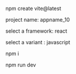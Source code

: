 npm create vite@latest

project name: appname_10

select a framework: react

select a variant : javascript

npm i

npm run dev

